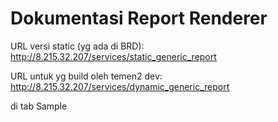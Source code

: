 
# Dokumentasi Report Renderer

URL versi static (yg ada di BRD):
http://8.215.32.207/services/static_generic_report

URL untuk yg build oleh temen2 dev:
http://8.215.32.207/services/dynamic_generic_report

di tab Sample
